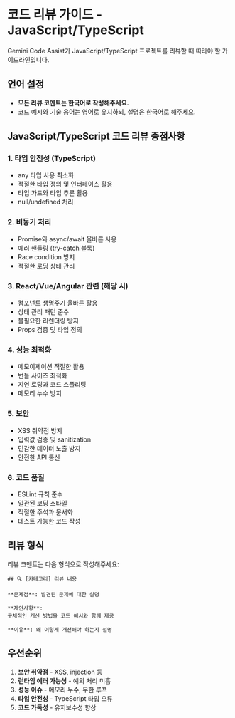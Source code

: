 # 코드 리뷰 가이드 - JavaScript/TypeScript

Gemini Code Assist가 JavaScript/TypeScript 프로젝트를 리뷰할 때 따라야 할 가이드라인입니다.

## 언어 설정
- **모든 리뷰 코멘트는 한국어로 작성해주세요.**
- 코드 예시와 기술 용어는 영어로 유지하되, 설명은 한국어로 해주세요.

## JavaScript/TypeScript 코드 리뷰 중점사항

### 1. 타입 안전성 (TypeScript)
- any 타입 사용 최소화
- 적절한 타입 정의 및 인터페이스 활용
- 타입 가드와 타입 추론 활용
- null/undefined 처리

### 2. 비동기 처리
- Promise와 async/await 올바른 사용
- 에러 핸들링 (try-catch 블록)
- Race condition 방지
- 적절한 로딩 상태 관리

### 3. React/Vue/Angular 관련 (해당 시)
- 컴포넌트 생명주기 올바른 활용
- 상태 관리 패턴 준수
- 불필요한 리렌더링 방지
- Props 검증 및 타입 정의

### 4. 성능 최적화
- 메모이제이션 적절한 활용
- 번들 사이즈 최적화
- 지연 로딩과 코드 스플리팅
- 메모리 누수 방지

### 5. 보안
- XSS 취약점 방지
- 입력값 검증 및 sanitization
- 민감한 데이터 노출 방지
- 안전한 API 통신

### 6. 코드 품질
- ESLint 규칙 준수
- 일관된 코딩 스타일
- 적절한 주석과 문서화
- 테스트 가능한 코드 작성

## 리뷰 형식
리뷰 코멘트는 다음 형식으로 작성해주세요:

```
## 🔍 [카테고리] 리뷰 내용

**문제점**: 발견된 문제에 대한 설명

**제안사항**: 
구체적인 개선 방법을 코드 예시와 함께 제공

**이유**: 왜 이렇게 개선해야 하는지 설명
```

## 우선순위
1. **보안 취약점** - XSS, injection 등
2. **런타임 에러 가능성** - 예외 처리 미흡
3. **성능 이슈** - 메모리 누수, 무한 루프
4. **타입 안전성** - TypeScript 타입 오류
5. **코드 가독성** - 유지보수성 향상